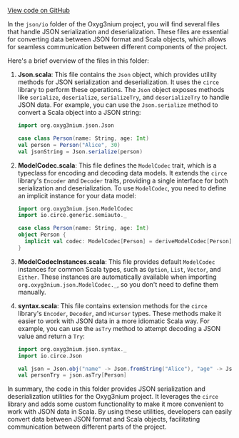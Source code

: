 [View code on GitHub](https://github.com/alephium/alephium/.autodoc/docs/json/io)

In the `json/io` folder of the Oxyg3nium project, you will find several files that handle JSON serialization and deserialization. These files are essential for converting data between JSON format and Scala objects, which allows for seamless communication between different components of the project.

Here's a brief overview of the files in this folder:

1. **Json.scala**: This file contains the `Json` object, which provides utility methods for JSON serialization and deserialization. It uses the `circe` library to perform these operations. The `Json` object exposes methods like `serialize`, `deserialize`, `serializeTry`, and `deserializeTry` to handle JSON data. For example, you can use the `Json.serialize` method to convert a Scala object into a JSON string:

   ```scala
   import org.oxyg3nium.json.Json

   case class Person(name: String, age: Int)
   val person = Person("Alice", 30)
   val jsonString = Json.serialize(person)
   ```

2. **ModelCodec.scala**: This file defines the `ModelCodec` trait, which is a typeclass for encoding and decoding data models. It extends the `circe` library's `Encoder` and `Decoder` traits, providing a single interface for both serialization and deserialization. To use `ModelCodec`, you need to define an implicit instance for your data model:

   ```scala
   import org.oxyg3nium.json.ModelCodec
   import io.circe.generic.semiauto._

   case class Person(name: String, age: Int)
   object Person {
     implicit val codec: ModelCodec[Person] = deriveModelCodec[Person]
   }
   ```

3. **ModelCodecInstances.scala**: This file provides default `ModelCodec` instances for common Scala types, such as `Option`, `List`, `Vector`, and `Either`. These instances are automatically available when importing `org.oxyg3nium.json.ModelCodec._`, so you don't need to define them manually.

4. **syntax.scala**: This file contains extension methods for the `circe` library's `Encoder`, `Decoder`, and `HCursor` types. These methods make it easier to work with JSON data in a more idiomatic Scala way. For example, you can use the `asTry` method to attempt decoding a JSON value and return a `Try`:

   ```scala
   import org.oxyg3nium.json.syntax._
   import io.circe.Json

   val json = Json.obj("name" -> Json.fromString("Alice"), "age" -> Json.fromInt(30))
   val personTry = json.asTry[Person]
   ```

In summary, the code in this folder provides JSON serialization and deserialization utilities for the Oxyg3nium project. It leverages the `circe` library and adds some custom functionality to make it more convenient to work with JSON data in Scala. By using these utilities, developers can easily convert data between JSON format and Scala objects, facilitating communication between different parts of the project.
